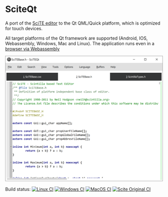 # SciteQt

A port of the [SciTE editor](https://www.scintilla.org/SciTE.html) to the Qt QML/Quick platform, which is optimized for touch devices.

All target platforms of the Qt framework are supported (Android, IOS, Webassembly, Windows, Mac and Linux). The application runs even in a [browser via Webassembly](http://mneuroth.de/sciteqt.html)

<img src="scite/qt/doc/sciteqt_win.png" alt="SciTEQt screenshot" >

Build status: 
[![Linux CI](https://github.com/mneuroth/SciTEQt/workflows/Linux%20CI/badge.svg)](https://github.com/mneuroth/SciTEQt/actions)
[![Windows CI](https://github.com/mneuroth/SciTEQt/workflows/Windows%20CI/badge.svg)](https://github.com/mneuroth/SciTEQt/actions)
[![MacOS CI](https://github.com/mneuroth/SciTEQt/workflows/MacOS%20CI/badge.svg)](https://github.com/mneuroth/SciTEQt/actions)
[![Scite Original CI](https://github.com/mneuroth/SciTEQt/workflows/Scite%20Original%20CI/badge.svg)](https://github.com/mneuroth/SciTEQt/actions)
